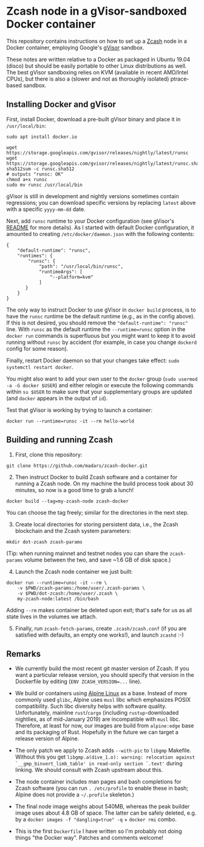 # Zcash node in a gVisor-sandboxed Docker container

This repository contains instructions on how to set up a [Zcash](https://z.cash) node in a Docker container, employing Google's [gVisor](https://github.com/google/gvisor) sandbox.

These notes are written relative to a Docker as packaged in Ubuntu 19.04 (disco) but should be easily portable to other Linux distributions as well. The best gVisor sandboxing relies on KVM (available in recent AMD/Intel CPUs), but there is also a (slower and not as thoroughly isolated) ptrace-based sandbox.

## Installing Docker and gVisor

First, install Docker, download a pre-built gVisor binary and place it in `/usr/local/bin`:

```
sudo apt install docker.io

wget https://storage.googleapis.com/gvisor/releases/nightly/latest/runsc
wget https://storage.googleapis.com/gvisor/releases/nightly/latest/runsc.sha512
sha512sum -c runsc.sha512
# outputs "runsc: OK"
chmod a+x runsc
sudo mv runsc /usr/local/bin
```

gVisor is still in development and nightly versions sometimes contain regressions; you can download specific versions by replacing `latest` above with a specific `yyyy-mm-dd` date.

Next, add `runsc` runtime to your Docker configuration (see gVisor's [README](https://github.com/google/gvisor/blob/master/README.md) for more details). As I started with default Docker configuration, it amounted to creating `/etc/docker/daemon.json` with the following contents:

```
{
    "default-runtime": "runsc",
    "runtimes": {
        "runsc": {
            "path": "/usr/local/bin/runsc",
            "runtimeArgs": [
                "--platform=kvm"
            ]
       }
    }
}
```

The only way to instruct Docker to use gVisor in `docker build` process, is to have the `runsc` runtime be the default runtime (e.g., as in the config above). If this is not desired, you should remove the `"default-runtime": "runsc"` line. With `runsc` as the default runtime the `--runtime=runsc` option in the `docker run` commands is superfluous but you might want to keep it to avoid running without `runsc` by accident (for example, in case you change `dockerd` config for some reason).

Finally, restart Docker daemon so that your changes take effect: `sudo systemctl restart docker`.

You might also want to add your own user to the `docker` group (`sudo usermod -a -G docker $USER`) and either relogin or execute the following commands within `su $USER` to make sure that your supplementary groups are updated (and `docker` appears in the output of `id`).

Test that gVisor is working by trying to launch a container:

```
docker run --runtime=runsc -it --rm hello-world
```

## Building and running Zcash

1. First, clone this repository:

```
git clone https://github.com/madars/zcash-docker.git
```

2. Then instruct Docker to build Zcash software and a container for running a Zcash node. On my machine the build process took about 30 minutes, so now is a good time to grab a lunch!

```
docker build --tag=my-zcash-node zcash-docker
```

You can choose the tag freely; similar for the directories in the next step. 

3. Create local directories for storing persistent data, i.e., the Zcash blockchain and the Zcash system parameters:

```
mkdir dot-zcash zcash-params
```

(Tip: when running mainnet and testnet nodes you can share the `zcash-params` volume between the two, and save ~1.6 GB of disk space.)

4. Launch the Zcash node container we just built:

```
docker run --runtime=runsc -it --rm \
    -v $PWD/zcash-params:/home/user/.zcash-params \
    -v $PWD/dot-zcash:/home/user/.zcash \
    my-zcash-node:latest /bin/bash
```

Adding `--rm` makes container be deleted upon exit; that's safe for us as all state lives in the volumes we attach.

5. Finally, run `zcash-fetch-params`, create `.zcash/zcash.conf` (if you are satisfied with defaults, an empty one works!), and launch `zcashd` :-)

## Remarks

- We currently build the most recent git master version of Zcash. If you want a particular release version, you should specify that version in the Dockerfile by editing (`ENV ZCASH_VERSION=...` line).

- We build or containers using [Alpine Linux](https://alpinelinux.org/) as a base. Instead of more commonly used `glibc`, Alpine uses `musl` libc which emphasizes POSIX compatibility. Such libc diversity helps with software quality. Unfortunately, mainline `rust`/`cargo` (including `rustup`-downloaded nightlies, as of mid-January 2019) are incompatible with `musl` libc. Therefore, at least for now, our images are build from `alpine:edge` base and its packaging of Rust. Hopefully in the future we can target a release version of Alpine.

- The only patch we apply to Zcash adds `--with-pic` to `libgmp` Makefile. Without this you get ``libgmp.a(dive_1.o): warning: relocation against `__gmp_binvert_limb_table' in read-only section `.text'`` during linking. We should consult with Zcash upstream about this.

- The node container includes man pages and bash completions for Zcash software (you can run `. /etc/profile` to enable these in bash; Alpine does not provide a `~/.profile` skeleton.)

- The final node image weighs about 540MB, whereas the peak builder image uses about 4.8 GB of space. The latter can be safely deleted, e.g. by a `docker images -f "dangling=true" -q` + `docker rmi` combo.

- This is the first `Dockerfile` I have written so I'm probably not doing things "the Docker way". Patches and comments welcome!
